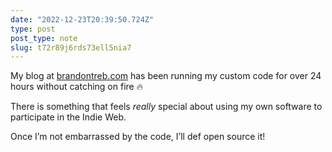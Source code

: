 ```yaml
---
date: "2022-12-23T20:39:50.724Z"
type: post 
post_type: note
slug: t72r89j6rds73ell5nia7
---
```

My blog at [brandontreb.com](https://brandontreb.com) has been running my custom code for over 24 hours without catching on fire 🔥

There is something that feels  _really_ special about using my own software to participate in the Indie Web.

Once I’m not embarrassed by the code, I’ll def open source it!